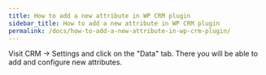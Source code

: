 ```yaml
---
title: How to add a new attribute in WP CRM plugin
sidebar_title: How to add a new attribute in WP CRM plugin
permalink: /docs/how-to-add-a-new-attribute-in-wp-crm-plugin/
---
```


Visit CRM -> Settings and click on the "Data" tab. There you will be able to add and configure new attributes.